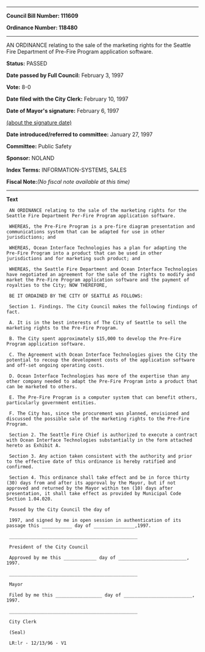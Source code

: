

********

**Council Bill Number: 111609**
   
**Ordinance Number: 118480**
********

 AN ORDINANCE relating to the sale of the marketing rights for the Seattle Fire Department of Pre-Fire Program application software.

**Status:** PASSED
   
**Date passed by Full Council:** February 3, 1997
   
**Vote:** 8-0
   
**Date filed with the City Clerk:** February 10, 1997
   
**Date of Mayor's signature:** February 6, 1997
   
[(about the signature date)](/~public/approvaldate.htm)
   
   
   
**Date introduced/referred to committee:** January 27, 1997
   
**Committee:** Public Safety
   
**Sponsor:** NOLAND
   
   
**Index Terms:** INFORMATION-SYSTEMS, SALES

**Fiscal Note:**_(No fiscal note available at this time)_

********

**Text**
   
```
 AN ORDINANCE relating to the sale of the marketing rights for the Seattle Fire Department Per-Fire Program application software.

 WHEREAS, the Pre-Fire Program is a pre-fire diagram presentation and communications system that can be adapted for use in other jurisdictions; and

 WHEREAS, Ocean Interface Technologies has a plan for adapting the Pre-Fire Program into a product that can be used in other jurisdictions and for marketing such product; and

 WHEREAS, the Seattle Fire Department and Ocean Interface Technologies have negotiated an agreement for the sale of the rights to modify and market the Pre-Fire Program application software and the payment of royalties to the City; NOW THEREFORE,

 BE IT ORDAINED BY THE CITY OF SEATTLE AS FOLLOWS:

 Section 1. Findings. The City Council makes the following findings of fact.

 A. It is in the best interests of The City of Seattle to sell the marketing rights to the Pre-Fire Program.

 B. The City spent approximately $15,000 to develop the Pre-Fire Program application software.

 C. The Agreement with Ocean Interface Technologies gives the City the potential to recoup the development costs of the application software and off-set ongoing operating costs.

 D. Ocean Interface Technologies has more of the expertise than any other company needed to adapt the Pre-Fire Program into a product that can be marketed to others.

 E. The Pre-Fire Program is a computer system that can benefit others, particularly government entities.

 F. The City has, since the procurement was planned, envisioned and discussed the possible sale of the marketing rights to the Pre-Fire Program.

 Section 2. The Seattle Fire Chief is authorized to execute a contract with Ocean Interface Technologies substantially in the form attached hereto as Exhibit A.

 Section 3. Any action taken consistent with the authority and prior to the effective date of this ordinance is hereby ratified and confirmed.

 Section 4. This ordinance shall take effect and be in force thirty (30) days from and after its approval by the Mayor, but if not approved and returned by the Mayor within ten (10) days after presentation, it shall take effect as provided by Municipal Code Section 1.04.020.

 Passed by the City Council the day of

 1997, and signed by me in open session in authentication of its passage this ___________ day of _______________,1997.

 _______________________________________________

 President of the City Council

 Approved by me this ____________ day of _________________________, 1997.

 _______________________________________________

 Mayor

 Filed by me this _________________ day of _________________________, 1997.

 _______________________________________________

 City Clerk

 (Seal)

 LR:lr - 12/13/96 - V1

```
